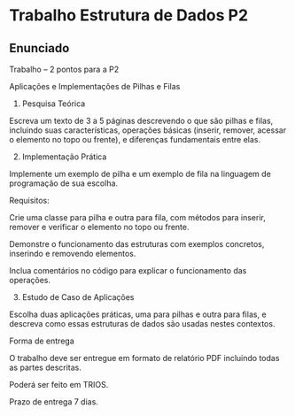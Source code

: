 # Trabalho Estrutura de Dados P2

## Enunciado
Trabalho – 2 pontos para a P2

Aplicações e Implementações de Pilhas e Filas

1. Pesquisa Teórica

Escreva um texto de 3 a 5 páginas descrevendo o que são pilhas e filas, incluindo suas características, operações básicas (inserir, remover, acessar o elemento no topo ou frente), e diferenças fundamentais entre elas.

2. Implementação Prática

Implemente um exemplo de pilha e um exemplo de fila na linguagem de programação de sua escolha.

Requisitos:

Crie uma classe para pilha e outra para fila, com métodos para inserir, remover e verificar o elemento no topo ou frente.
 
Demonstre o funcionamento das estruturas com exemplos concretos, inserindo e removendo elementos.

Inclua comentários no código para explicar o funcionamento das operações.

3. Estudo de Caso de Aplicações

Escolha duas aplicações práticas, uma para pilhas e outra para filas, e descreva como essas estruturas de dados são usadas nestes contextos.

Forma de entrega

O trabalho deve ser entregue em formato de relatório PDF incluindo todas as partes descritas.

Poderá ser feito em TRIOS.

Prazo de entrega 7 dias.